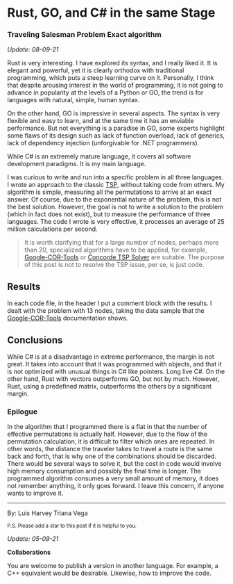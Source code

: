 # Rust, GO, and C# in the same Stage

### Traveling Salesman Problem Exact algorithm

*Update: 08-09-21*

Rust is very interesting. I have explored its syntax, and I really liked it. It is elegant and powerful, yet it is clearly orthodox with traditional programming, which puts a steep learning curve on it. Personally, I think that despite arousing interest in the world of programming, it is not going to advance in popularity at the levels of a Python or GO, the trend is for languages with natural, simple, human syntax.

On the other hand, GO is impressive in several aspects. The syntax is very flexible and easy to learn, and at the same time it has an enviable performance. But not everything is a paradise in GO, some experts highlight some flaws of its design such as lack of function overload, lack of generics, lack of dependency injection (unforgivable for .NET programmers).

While C# is an extremely mature language, it covers all software development paradigms. It is my main language.

I was curious to write and run into a specific problem in all three languages. I wrote an approach to the classic [TSP](https://en.wikipedia.org/wiki/Travelling_salesman_problem), without taking code from others. My algorithm is simple, measuring all the permutations to arrive at an exact answer. Of course, due to the exponential nature of the problem, this is not the best solution. However, the goal is not to write a solution to the problem (which in fact does not exist), but to measure the performance of three languages. The code I wrote is very effective, it processes an average of 25 million calculations per second.

>It is worth clarifying that for a large number of nodes, perhaps more than 20, specialized algorithms have to be applied, for example, [Google-COR-Tools](https://developers.google.com/optimization/routing/tsp) or [Concorde TSP Solver](https://www.math.uwaterloo.ca/tsp/concorde.html) are suitable. The purpose of this post is not to resolve the TSP issue, per se, is just code.

## Results

In each code file, in the header I put a comment block with the results. I dealt with the problem with 13 nodes, taking the data sample that the [Google-COR-Tools](https://developers.google.com/optimization/routing/tsp) documentation shows.

## Conclusions

While C# is at a disadvantage in extreme performance, the margin is not great. It takes into account that it was programmed with objects, and that it is not optimized with unusual things in C# like pointers. Long live C#. On the other hand, Rust with vectors outperforms GO, but not by much. However, Rust, using a predefined matrix, outperforms the others by a significant margin. 

### Epilogue

In the algorithm that I programmed there is a flat in that the number of effective permutations is actually half. However, due to the flow of the permutation calculation, it is difficult to filter which ones are repeated. In other words, the distance the traveler takes to travel a route is the same back and forth, that is why one of the combinations should be discarded. There would be several ways to solve it, but the cost in code would involve high memory consumption and possibly the final time is longer. The programmed algorithm consumes a very small amount of memory, it does not remember anything, it only goes forward. I leave this concern, if anyone wants to improve it.

---
By: Luis Harvey Triana Vega

<small>P.S. Please add a star to this post if it is helpful to you.</small>

*Update: 05-09-21*

**Collaborations**

You are welcome to publish a version in another language. For example, a C++ equivalent would be desirable. Likewise, how to improve the code.
